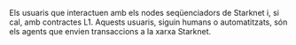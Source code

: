 Els usuaris que interactuen amb els nodes seqüenciadors de Starknet i, si cal, amb contractes L1. Aquests usuaris, siguin humans o automatitzats, són els agents que envien transaccions a la xarxa Starknet.